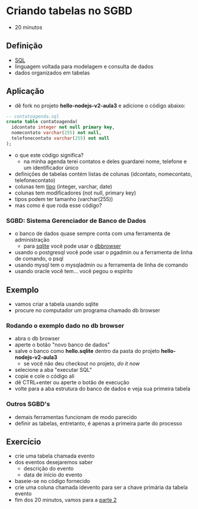 # Criando tabelas no SGBD

- 20 minutos

## Definição

- [SQL](https://pt.wikipedia.org/wiki/SQL)
- linguagem voltada para modelagem e consulta de dados
- dados organizados em tabelas

## Aplicação

- dê fork no projeto **hello-nodejs-v2-aula3** e adicione o código abaixo:

```sql
-- contatoagenda.sql
create table contatoagenda(
  idcontato integer not null primary key,
  nomecontato varchar(255) not null,
  telefonecontato varchar(255) not null
);
```

- o que este código significa?
  - na minha agenda terei contatos e deles guardarei nome, telefone e um identificador único
- definições de tabelas contém listas de colunas (idcontato, nomecontato, telefonecontato)
- colunas tem [tipo](https://www.sqlite.org/datatype3.html) (integer, varchar, date)
- colunas tem modificadores (not null, primary key)
- tipos podem ter tamanho (varchar(255))
- mas como é que roda esse código?

### SGBD: Sistema Gerenciador de Banco de Dados

- o banco de dados quase sempre conta com uma ferramenta de administração
  - para [sqlite](http://sqlite.org/index.html) você pode usar o [dbbrowser](http://sqlitebrowser.org/)
- usando o postgresql você pode usar o pgadmin ou a ferramenta de linha de comando, o psql
- usando mysql tem o mysqladmin ou a ferramenta de linha de comando
- usando oracle você tem... você pegou o espírito

## Exemplo

- vamos criar a tabela usando sqlite
- procure no computador um programa chamado db browser

### Rodando o exemplo dado no db browser

- abra o db browser
- aperte o botão "novo banco de dados"
- salve o banco como **hello.sqlite** dentro da pasta do projeto **hello-nodejs-v2-aula3**
  - se você não deu checkout no projeto, *do it now*
- selecione a aba "executar SQL"
- copie e cole o código ali
- dê CTRL+enter ou aperte o botão de execução
- volte para a aba estrutura do banco de dados e veja sua primeira tabela

### Outros SGBD's

- demais ferramentas funcionam de modo parecido
- definir as tabelas, entretanto, é apenas a primeira parte do processo

## Exercício

- crie uma tabela chamada evento
- dos eventos desejaremos saber
  - descrição do evento
  - data de início do evento
- baseie-se no código fornecido
- crie uma coluna chamada idevento para ser a chave primária da tabela evento
- fim dos 20 minutos, vamos para a [parte 2](../3.1-revisao-sql/README.md)